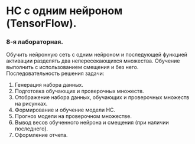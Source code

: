 # НС с одним нейроном (TensorFlow).
### 8-я лабораторная.
Обучить нейронную сеть с одним нейроном и последующей функцией активации разделять два непересекающихся множества.
Обучение выполнить с использованием смещения и без него.
Последовательность решения задачи:
1. Генерация набора данных.
2. Подготовка обучающих и проверочных множеств.
3. Отображение набора данных, обучающих и проверочных множеств на рисунках.
4. Формирование и обучение модели НС.
5. Прогноз модели на проверочном множестве.
6. Вывод весов обученного нейрона и смещения (при наличии последнего).
7. Оформление отчета.
